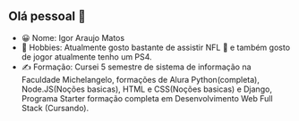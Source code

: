 ## Olá pessoal 👋

- 😀 Nome: Igor Araujo Matos
- 🤖 Hobbies: Atualmente gosto bastante de assistir NFL 🏈 e também gosto de jogor atualmente tenho um PS4. 
- ✍ Formação: Cursei 5 semestre de sistema de informação na Faculdade Michelangelo, formações de Alura Python(completa), Node.JS(Noções basicas), HTML e CSS(Noções basicas) e Django, Programa Starter formação completa em Desenvolvimento Web Full Stack (Cursando).
